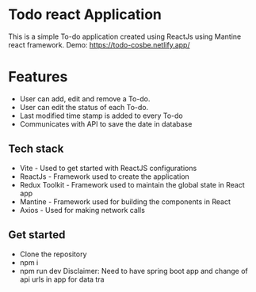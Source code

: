 # Todo react Application

This is a simple To-do application created using ReactJs using Mantine react framework.
Demo: https://todo-cosbe.netlify.app/

# Features

- User can add, edit and remove a To-do.
- User can edit the status of each To-do.
- Last modified time stamp is added to every To-do
- Communicates with API to save the date in database

## Tech stack

- Vite - Used to get started with ReactJS configurations
- ReactJs - Framework used to create the application
- Redux Toolkit - Framework used to maintain the global state in React app
- Mantine - Framework used for building the components in React
- Axios - Used for making network calls

## Get started

- Clone the repository
- npm i
- npm run dev
  Disclaimer: Need to have spring boot app and change of api urls in app for data tra
